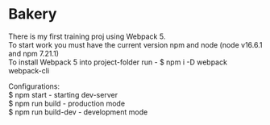 # Bakery
There is my first training proj using Webpack 5. 
<br>To start work you must have the current version npm and node (node v16.6.1 and npm 7.21.1)
<br>To install Webpack 5 into project-folder run - $ npm i -D webpack webpack-cli

Configurations:
<br> $ npm start - starting dev-server
<br> $ npm run build - production mode
<br> $ npm run build-dev - development mode
